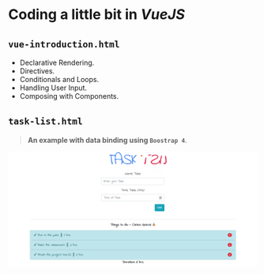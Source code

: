 # Coding a little bit in ***VueJS***

## `vue-introduction.html`

- Declarative Rendering.
- Directives.
- Conditionals and Loops.
- Handling User Input.
- Composing with Components.

## `task-list.html`

> **An example with data binding using ```Boostrap 4```**.


![](/img/img.png)

